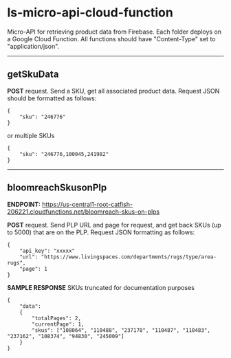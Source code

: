 # ls-micro-api-cloud-function
Micro-API for retrieving product data from Firebase. Each folder deploys on a Google Cloud Function. All functions should have "Content-Type" set to "application/json".

---

## getSkuData

**POST** request. Send a SKU, get all associated product data. Request JSON should be formatted as follows:
```
{
    "sku": "246776"
}
```
or multiple SKUs
```
{
    "sku": "246776,100045,241982"
}
```

---

## bloomreachSkusonPlp

**ENDPOINT:** https://us-central1-root-catfish-206221.cloudfunctions.net/bloomreach-skus-on-plps 

**POST** request. Send PLP URL and page for request, and get back SKUs (up to 5000) that are on the PLP. Request JSON formatting as follows:
```
{
    "api_key": "xxxxx"
    "url": "https://www.livingspaces.com/departments/rugs/type/area-rugs",
    "page": 1
}
```
**SAMPLE RESPONSE** SKUs truncated for documentation purposes
```
{
    "data": 
    {
        "totalPages": 2, 
        "currentPage": 1, 
        "skus": ["108064", "110488", "237178", "110487", "110483", "237162", "108374", "94830", "245009"]
    }
}
```